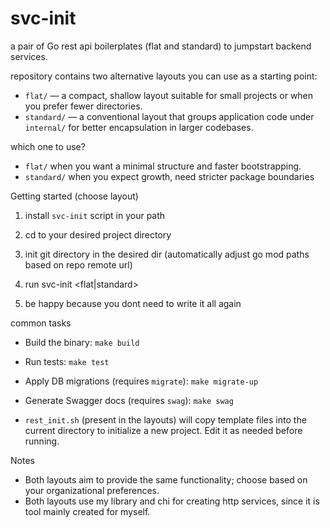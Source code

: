 # svc-init

a pair of Go rest api boilerplates (flat and standard) to jumpstart backend services.

repository contains two alternative layouts you can use as a starting point:

- `flat/` — a compact, shallow layout suitable for small projects or when you prefer fewer directories.
- `standard/` — a conventional layout that groups application code under `internal/` for better encapsulation in
  larger codebases.

which one to use?

- `flat/` when you want a minimal structure and faster bootstrapping.
- `standard/` when you expect growth, need stricter package boundaries

Getting started (choose layout)

1. install `svc-init` script in your path

2. cd to your desired project directory

3. init git directory in the desired dir (automatically adjust go mod paths based on repo remote url)

4. run svc-init <flat|standard>

5. be happy because you dont need to write it all again

common tasks

- Build the binary: `make build`
- Run tests: `make test`
- Apply DB migrations (requires `migrate`): `make migrate-up`
- Generate Swagger docs (requires `swag`): `make swag`

- `rest_init.sh` (present in the layouts) will copy template files into the current directory to initialize a
  new project. Edit it as needed before running.

Notes

- Both layouts aim to provide the same functionality; choose based on your organizational preferences.
- Both layouts use my library and chi for creating http services, since it is tool mainly created for myself.
